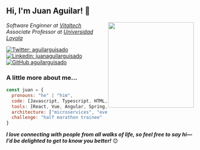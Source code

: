<h2> Hi, I'm Juan Aguilar! 👋</h2>
<img align='right' src="https://media.giphy.com/media/BxAgRV0lC3QnufNviv/giphy.gif" width="230">
<p><em>Software Enginner at <a href="http://www.vitaltech.com">Vitaltech</a></br>Associate Professor at <a href="https://www.uloyola.es/">Universidad Loyola</a>
</em></p>

[![Twitter: aguilarguisado](https://img.shields.io/twitter/follow/aguilarguisado?style=social)](https://twitter.com/aguilarguisado)
[![Linkedin: juanaguilarguisado](https://img.shields.io/badge/-aguilarguisado-blue?style=flat-square&logo=Linkedin&logoColor=white&link=https://www.linkedin.com/in/juanaguilarguisado/)](https://www.linkedin.com/in/juanaguilarguisado/)
[![GitHub aguilarguisado](https://img.shields.io/github/followers/aguilarguisado?label=follow&style=social)](https://github.com/aguilarguisado)


### A little more about me...  

```javascript
const juan = {
  pronouns: "he" | "him",
  code: [Javascript, Typescript, HTML, Python, Java],
  tools: [React, Vue, Angular, Spring, Django],
  architecture: ["microservices", "event-driven", "design system pattern"],
  challenge: "half marathon trainee"
}
```

<em><b>I love connecting with people from all walks of life, so feel free to say hi—I’d be delighted to get to know you better! </b></em>😊
